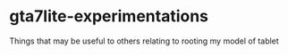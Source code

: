 # gta7lite-experimentations
Things that may be useful to others relating to rooting my model of tablet
